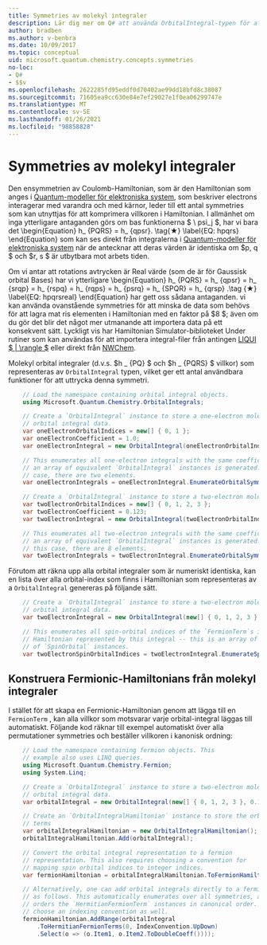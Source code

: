 ```yaml
---
title: Symmetries av molekyl integraler
description: Lär dig mer om Q# att använda OrbitalIntegral-typen för att räkna upp molekyl symmetries.
author: bradben
ms.author: v-benbra
ms.date: 10/09/2017
ms.topic: conceptual
uid: microsoft.quantum.chemistry.concepts.symmetries
no-loc:
- Q#
- $$v
ms.openlocfilehash: 2622285fd95eddf0d70402ae99dd18bfd8c38087
ms.sourcegitcommit: 71605ea9cc630e84e7ef29027e1f0ea06299747e
ms.translationtype: MT
ms.contentlocale: sv-SE
ms.lasthandoff: 01/26/2021
ms.locfileid: "98858828"
---
```

# <a name="symmetries-of-molecular-integrals"></a>Symmetries av molekyl integraler

Den ensymmetrien av Coulomb-Hamiltonian, som är den Hamiltonian som anges i [Quantum-modeller för elektroniska system](xref:microsoft.quantum.chemistry.concepts.quantummodels), som beskriver electrons interagerar med varandra och med kärnor, leder till ett antal symmetries som kan utnyttjas för att komprimera villkoren i Hamiltonian.
I allmänhet om inga ytterligare antaganden görs om bas funktionerna $ \ psi_j $, har vi bara det \begin{Equation} h_ {PQRS} = h_ {qpsr}. \tag{★} \label{EQ: hpqrs} \end{Equation} som kan ses direkt från integralerna i [Quantum-modeller för elektroniska system](xref:microsoft.quantum.chemistry.concepts.quantummodels) när de antecknar att deras värden är identiska om $p, q $ och $r, s $ är utbytbara mot arbets tiden.

Om vi antar att rotations avtrycken är Real värde (som de är för Gaussisk orbital Bases) har vi ytterligare \begin{Equation} h_ {PQRS} = h_ {qpsr} = h_ {srqp} = h_ {rspq} = h_ {rqps} = h_ {psrq} = h_ {SPQR} = h_ {qrsp} .\tag {★} \label{EQ: hpqrsreal} \end{Equation} har gett oss sådana antaganden. vi kan använda ovanstående symmetries för att minska de data som behövs för att lagra mat ris elementen i Hamiltonian med en faktor på $8 $; även om du gör det blir det något mer utmanande att importera data på ett konsekvent sätt.
Lyckligt vis har Hamiltonian Simulator-biblioteket Under rutiner som kan användas för att importera integral-filer från antingen [LIQUI $ | \rangle $](https://www.microsoft.com/en-us/research/project/language-integrated-quantum-operations-liqui/) eller direkt från [NWChem](http://www.nwchem-sw.org/index.php/Main_Page).

Molekyl orbital integraler (d.v.s. $h \_ {PQ} $ och $h \_ {PQRS} $ villkor) som representeras av `OrbitalIntegral` typen, vilket ger ett antal användbara funktioner för att uttrycka denna symmetri.
```csharp
    // Load the namespace containing orbital integral objects.
    using Microsoft.Quantum.Chemistry.OrbitalIntegrals;

    // Create a `OrbitalIntegral` instance to store a one-electron molecular 
    // orbital integral data.
    var oneElectronOrbitalIndices = new[] { 0, 1 };
    var oneElectronCoefficient = 1.0;
    var oneElectronIntegral = new OrbitalIntegral(oneElectronOrbitalIndices, oneElectronCoefficient);

    // This enumerates all one-electron integrals with the same coefficient --
    // an array of equivalent `OrbitalIntegral` instances is generated. In this
    // case, there are two elements.
    var oneElectronIntegrals = oneElectronIntegral.EnumerateOrbitalSymmetries();

    // Create a `OrbitalIntegral` instance to store a two-electron molecular orbital integral data.
    var twoElectronOrbitalIndices = new[] { 0, 1, 2, 3 };
    var twoElectronCoefficient = 0.123;
    var twoElectronIntegral = new OrbitalIntegral(twoElectronOrbitalIndices, twoElectronCoefficient);

    // This enumerates all two-electron integrals with the same coefficient -- 
    // an array of equivalent `OrbitalIntegral` instances is generated. In 
    // this case, there are 8 elements.
    var twoElectronIntegrals = twoElectronIntegral.EnumerateOrbitalSymmetries();
```

Förutom att räkna upp alla orbital integraler som är numeriskt identiska, kan en lista över alla orbital-index som finns i Hamiltonian som representeras av a `OrbitalIntegral` genereras på följande sätt.
```csharp
    // Create a `OrbitalIntegral` instance to store a two-electron molecular
    // orbital integral data.
    var twoElectronIntegral = new OrbitalIntegral(new[] { 0, 1, 2, 3 }, 0.123);

    // This enumerates all spin-orbital indices of the `FermionTerm`s in the 
    // Hamiltonian represented by this integral -- this is an array of array 
    // of `SpinOrbital` instances.
    var twoElectronSpinOrbitalIndices = twoElectronIntegral.EnumerateSpinOrbitals();
```
## <a name="constructing-fermionic-hamiltonians-from-molecular-integrals"></a>Konstruera Fermionic-Hamiltonians från molekyl integraler

I stället för att skapa en Fermionic-Hamiltonian genom att lägga till en `FermionTerm` , kan alla villkor som motsvarar varje orbital-integral läggas till automatiskt.
Följande kod räknar till exempel automatiskt över alla permutationer symmetries och beställer villkoren i kanonisk ordning: 
```csharp
    // Load the namespace containing fermion objects. This
    // example also uses LINQ queries.
    using Microsoft.Quantum.Chemistry.Fermion;
    using System.Linq;

    // Create a `OrbitalIntegral` instance to store a two-electron molecular 
    // orbital integral data.
    var orbitalIntegral = new OrbitalIntegral(new[] { 0, 1, 2, 3 }, 0.123);

    // Create an `OrbitalIntegralHamiltonian` instance to store the orbital integral
    // terms
    var orbitalIntegralHamiltonian = new OrbitalIntegralHamiltonian();
    orbitalIntegralHamiltonian.Add(orbitalIntegral);

    // Convert the orbital integral representation to a fermion
    // representation. This also requires choosing a convention for 
    // mapping spin orbital indices to integer indices.
    var fermionHamiltonian = orbitalIntegralHamiltonian.ToFermionHamiltonian(IndexConvention.UpDown);

    // Alternatively, one can add orbital integrals directly to a fermion Hamiltonian
    // as follows. This automatically enumerates over all symmetries, and then
    // orders the `HermitianFermionTerm` instances in canonical order. We will need to
    // choose an indexing convention as well.
    fermionHamiltonian.AddRange(orbitalIntegral
        .ToHermitianFermionTerms(0, IndexConvention.UpDown)
        .Select(o => (o.Item1, o.Item2.ToDoubleCoeff())));
```
